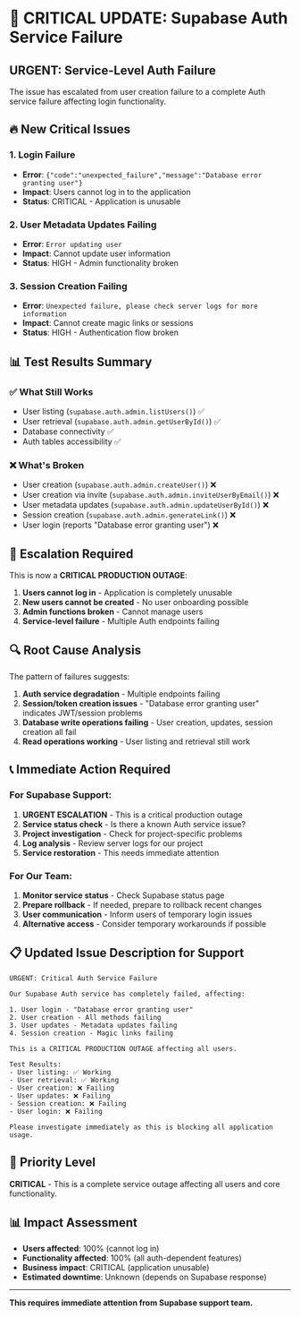 # 🚨 CRITICAL UPDATE: Supabase Auth Service Failure

## **URGENT: Service-Level Auth Failure**

The issue has escalated from user creation failure to a complete Auth service failure affecting login functionality.

## 🔥 **New Critical Issues**

### 1. **Login Failure**
- **Error**: `{"code":"unexpected_failure","message":"Database error granting user"}`
- **Impact**: Users cannot log in to the application
- **Status**: CRITICAL - Application is unusable

### 2. **User Metadata Updates Failing**
- **Error**: `Error updating user`
- **Impact**: Cannot update user information
- **Status**: HIGH - Admin functionality broken

### 3. **Session Creation Failing**
- **Error**: `Unexpected failure, please check server logs for more information`
- **Impact**: Cannot create magic links or sessions
- **Status**: HIGH - Authentication flow broken

## 📊 **Test Results Summary**

### ✅ **What Still Works**
- User listing (`supabase.auth.admin.listUsers()`) ✅
- User retrieval (`supabase.auth.admin.getUserById()`) ✅
- Database connectivity ✅
- Auth tables accessibility ✅

### ❌ **What's Broken**
- User creation (`supabase.auth.admin.createUser()`) ❌
- User creation via invite (`supabase.auth.admin.inviteUserByEmail()`) ❌
- User metadata updates (`supabase.auth.admin.updateUserById()`) ❌
- Session creation (`supabase.auth.admin.generateLink()`) ❌
- User login (reports "Database error granting user") ❌

## 🚨 **Escalation Required**

This is now a **CRITICAL PRODUCTION OUTAGE**:

1. **Users cannot log in** - Application is completely unusable
2. **New users cannot be created** - No user onboarding possible
3. **Admin functions broken** - Cannot manage users
4. **Service-level failure** - Multiple Auth endpoints failing

## 🔍 **Root Cause Analysis**

The pattern of failures suggests:

1. **Auth service degradation** - Multiple endpoints failing
2. **Session/token creation issues** - "Database error granting user" indicates JWT/session problems
3. **Database write operations failing** - User creation, updates, session creation all fail
4. **Read operations working** - User listing and retrieval still work

## 📞 **Immediate Action Required**

### For Supabase Support:
1. **URGENT ESCALATION** - This is a critical production outage
2. **Service status check** - Is there a known Auth service issue?
3. **Project investigation** - Check for project-specific problems
4. **Log analysis** - Review server logs for our project
5. **Service restoration** - This needs immediate attention

### For Our Team:
1. **Monitor service status** - Check Supabase status page
2. **Prepare rollback** - If needed, prepare to rollback recent changes
3. **User communication** - Inform users of temporary login issues
4. **Alternative access** - Consider temporary workarounds if possible

## 📋 **Updated Issue Description for Support**

```
URGENT: Critical Auth Service Failure

Our Supabase Auth service has completely failed, affecting:

1. User login - "Database error granting user"
2. User creation - All methods failing
3. User updates - Metadata updates failing
4. Session creation - Magic links failing

This is a CRITICAL PRODUCTION OUTAGE affecting all users.

Test Results:
- User listing: ✅ Working
- User retrieval: ✅ Working  
- User creation: ❌ Failing
- User updates: ❌ Failing
- Session creation: ❌ Failing
- User login: ❌ Failing

Please investigate immediately as this is blocking all application usage.
```

## 🎯 **Priority Level**

**CRITICAL** - This is a complete service outage affecting all users and core functionality.

## 📊 **Impact Assessment**

- **Users affected**: 100% (cannot log in)
- **Functionality affected**: 100% (all auth-dependent features)
- **Business impact**: CRITICAL (application unusable)
- **Estimated downtime**: Unknown (depends on Supabase response)

---

**This requires immediate attention from Supabase support team.**
